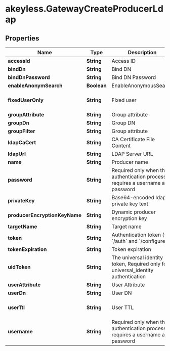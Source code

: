 # akeyless.GatewayCreateProducerLdap

## Properties

Name | Type | Description | Notes
------------ | ------------- | ------------- | -------------
**accessId** | **String** | Access ID | [optional] 
**bindDn** | **String** | Bind DN | [optional] 
**bindDnPassword** | **String** | Bind DN Password | [optional] 
**enableAnonymSearch** | **Boolean** | EnableAnonymousSearch | [optional] 
**fixedUserOnly** | **String** | Fixed user | [optional] [default to &#39;false&#39;]
**groupAttribute** | **String** | Group attribute | [optional] 
**groupDn** | **String** | Group DN | [optional] 
**groupFilter** | **String** | Group attribute | [optional] 
**ldapCaCert** | **String** | CA Certificate File Content | [optional] 
**ldapUrl** | **String** | LDAP Server URL | [optional] 
**name** | **String** | Producer name | 
**password** | **String** | Required only when the authentication process requires a username and password | [optional] 
**privateKey** | **String** | Base64-encoded ldap private key text | [optional] 
**producerEncryptionKeyName** | **String** | Dynamic producer encryption key | [optional] 
**targetName** | **String** | Target name | [optional] 
**token** | **String** | Authentication token (see &#x60;/auth&#x60; and &#x60;/configure&#x60;) | [optional] 
**tokenExpiration** | **String** | Token expiration | [optional] 
**uidToken** | **String** | The universal identity token, Required only for universal_identity authentication | [optional] 
**userAttribute** | **String** | User Attribute | [optional] 
**userDn** | **String** | User DN | [optional] 
**userTtl** | **String** | User TTL | [optional] [default to &#39;60m&#39;]
**username** | **String** | Required only when the authentication process requires a username and password | [optional] 


